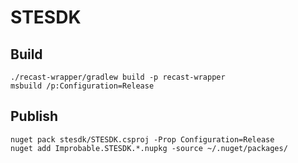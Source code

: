 # STESDK

## Build
```
./recast-wrapper/gradlew build -p recast-wrapper
msbuild /p:Configuration=Release
```

## Publish
```
nuget pack stesdk/STESDK.csproj -Prop Configuration=Release
nuget add Improbable.STESDK.*.nupkg -source ~/.nuget/packages/
```